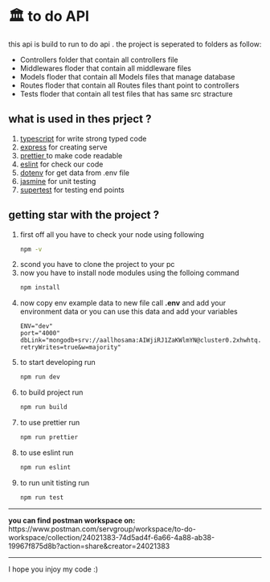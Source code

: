 <h1>🏛 to do API</h1>
<p>
 this api is build to run to do api .
 the project is seperated to folders as follow:
 <ul>
  <li>Controllers folder that contain all controllers file</li>
  <li>Middlewares floder that contain all middleware files</li>
  <li>Models floder that contain all Models files that manage database</li>
  <li>Routes floder that contain all Routes files thant point to controllers</li>
  <li>Tests floder that contain all test files that has same src stracture</li>
 </ul>
</p>

<h2>what is used in thes prject ? </h2>
<ol>
 <li><a href="typescriptlang.org"> typescript</a> for write strong typed code </li>
 <li><a href="https://expressjs.com/">express</a> for creating serve</li>
 <li><a href="https://prettier.io/">prettier </a> to make code readable</li>
 <li><a href="https://eslint.org/">eslint</a> for check our code</li>
 <li><a href="https://www.npmjs.com/package/dotenv">dotenv</a> for get data from .env file</li>
 <li><a href="https://jasmine.github.io/">jasmine</a> for unit testing</li>
 <li><a href="https://www.npmjs.com/package/supertest">supertest</a> for testing end points</li>
</ol>

<h2>getting star with the project ?</h2>
<ol>
 <li>
first off all you have to check your node using following

```bash
npm -v
```
 </li>
 
  <li>
scond you have to clone the project to your pc

 </li>
 
 <li>
 now you have to install node modules using  the folloing command
  
  ```bash
  npm install
  ```
 </li>
 
 
 <li>
  now copy env example data to new file call <strong>.env</strong> and add your environment data or you can use this data and add your variables
  <br>
  
  ```
  ENV="dev"
  port="4000"
  dbLink="mongodb+srv://aallhosama:AIWjiRJ1ZaKWlmYN@cluster0.2xhwhtq.mongodb.net/?retryWrites=true&w=majority"
  
  ```
 </li>
 
 <li>
 to start developing run
  
```bash
npm run dev
```
 </li>
<li>
to build project run 
 
```bash
npm run build
```
 </li>
<li> 
 to use prettier run
 
```bash
npm run prettier
```
 </li>
<li>
to use eslint run
 
```bash
npm run eslint
```
 </li>
<li>
to run unit tisting run
 
```bash
npm run test
```
  </li>

 </ol>
 
 <hr>
 <strong>you can find postman workspace on:</strong> https://www.postman.com/servgroup/workspace/to-do-workspace/collection/24021383-74d5ad4f-6a66-4a88-ab38-19967f875d8b?action=share&creator=24021383
 <hr>
 
 <p>I hope you injoy my code :)</p>

